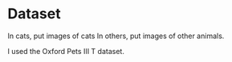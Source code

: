 # Dataset

In cats, put images of cats
In others, put images of other animals.

I used the Oxford Pets III T dataset.
